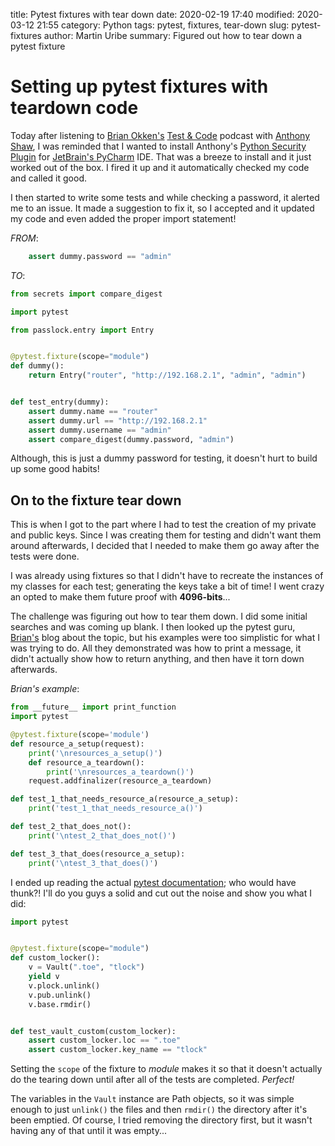 title: Pytest fixtures with tear down
date: 2020-02-19 17:40
modified: 2020-03-12 21:55
category: Python
tags: pytest, fixtures, tear-down
slug: pytest-fixtures
author: Martin Uribe
summary: Figured out how to tear down a pytest fixture

# Setting up pytest fixtures with teardown code

Today after listening to [Brian Okken's](https://twitter.com/brianokken) [Test & Code](https://testandcode.com/) podcast with [Anthony Shaw](https://twitter.com/anthonypjshaw), I was reminded that I wanted to install Anthony's [Python Security Plugin](https://github.com/tonybaloney/pycharm-security) for [JetBrain's PyCharm](https://www.jetbrains.com/pycharm/) IDE.
That was a breeze to install and it just worked out of the box.
I fired it up and it automatically checked my code and called it good.

I then started to write some tests and while checking a password, it alerted me to an issue.
It made a suggestion to fix it, so I accepted and it updated my code and even added the proper import statement!

*FROM*:

```python
    assert dummy.password == "admin"
```

*TO*:

```python
from secrets import compare_digest

import pytest

from passlock.entry import Entry


@pytest.fixture(scope="module")
def dummy():
    return Entry("router", "http://192.168.2.1", "admin", "admin")


def test_entry(dummy):
    assert dummy.name == "router"
    assert dummy.url == "http://192.168.2.1"
    assert dummy.username == "admin"
    assert compare_digest(dummy.password, "admin")
```

Although, this is just a dummy password for testing, it doesn't hurt to build up some good habits!

## On to the fixture tear down

This is when I got to the part where I had to test the creation of my private and public keys.
Since I was creating them for testing and didn't want them around afterwards, I decided that I needed to make them go away after the tests were done.

I was already using fixtures so that I didn't have to recreate the instances of my classes for each test; generating the keys take a bit of time!
I went crazy an opted to make them future proof with **4096-bits**...

The challenge was figuring out how to tear them down.
I did some initial searches and was coming up blank.
I then looked up the pytest guru, [Brian's](https://pythontesting.net/framework/pytest/pytest-fixtures-easy-example/) blog about the topic, but his examples were too simplistic for what I was trying to do.
All they demonstrated was how to print a message, it didn't actually show how to return anything, and then have it torn down afterwards.

*Brian's example*:

```python
from __future__ import print_function
import pytest

@pytest.fixture(scope='module')
def resource_a_setup(request):
    print('\nresources_a_setup()')
    def resource_a_teardown():
        print('\nresources_a_teardown()')
    request.addfinalizer(resource_a_teardown)

def test_1_that_needs_resource_a(resource_a_setup):
    print('test_1_that_needs_resource_a()')

def test_2_that_does_not():
    print('\ntest_2_that_does_not()')

def test_3_that_does(resource_a_setup):
    print('\ntest_3_that_does()')
```

I ended up reading the actual [pytest documentation](https://docs.pytest.org/en/latest/fixture.html); who would have thunk?!
I'll do you guys a solid and cut out the noise and show you what I did:

```python
import pytest


@pytest.fixture(scope="module")
def custom_locker():
    v = Vault(".toe", "tlock")
    yield v
    v.plock.unlink()
    v.pub.unlink()
    v.base.rmdir()


def test_vault_custom(custom_locker):
    assert custom_locker.loc == ".toe"
    assert custom_locker.key_name == "tlock"
```

Setting the `scope` of the fixture to *module* makes it so that it doesn't actually do the tearing down until after all of the tests are completed.
*Perfect!*

The variables in the `Vault` instance are Path objects, so it was simple enough to just `unlink()` the files and then `rmdir()` the directory after it's been emptied.
Of course, I tried removing the directory first, but it wasn't having any of that until it was empty...
